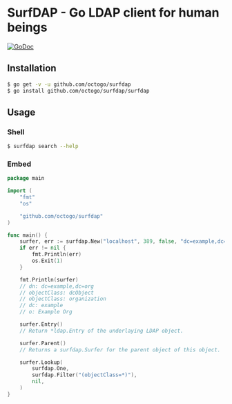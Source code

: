 # SurfDAP - Go LDAP client for human beings

[![GoDoc](https://godoc.org/github.com/octogo/surfdap?status.svg)](https://godoc.org/github.com/octogo/surfdap)

## Installation

```bash
$ go get -v -u github.com/octogo/surfdap
$ go install github.com/octogo/surfdap/surfdap
```

## Usage

### Shell
```bash
$ surfdap search --help
```

### Embed
```go
package main

import (
    "fmt"
    "os"

    "github.com/octogo/surfdap"
)

func main() {
    surfer, err := surfdap.New("localhost", 389, false, "dc=example,dc=com", "", "")
    if err != nil {
        fmt.Println(err)
        os.Exit(1)
    }

    fmt.Println(surfer)
    // dn: dc=example,dc=org
    // objectClass: dcObject
    // objectClass: organization
    // dc: example
    // o: Example Org

    surfer.Entry()
    // Return *ldap.Entry of the underlaying LDAP object.

    surfer.Parent()
    // Returns a surfdap.Surfer for the parent object of this object.

    surfer.Lookup(
        surfdap.One,
        surfdap.Filter("(objectClass=*)"),
        nil,
    )
}
```
